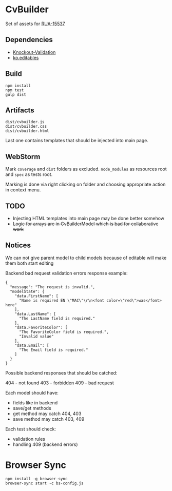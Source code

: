 CvBuilder
=========

Set of assets for [RUA-15537](https://rabota.atlassian.net/browse/RUA-15537)

Dependencies
------------

 * [Knockout-Validation](https://github.com/Knockout-Contrib/Knockout-Validation)
 * [ko.editables](https://github.com/romanych/ko.editables)

Build
-----

	npm install
	npm test
	gulp dist

Artifacts
---------

	dist/cvbuilder.js
	dist/cvbuilder.css
	dist/cvbuilder.html

Last one contains templates that should be injected into main page.

WebStorm
--------

Mark `coverage` and `dist` folders as excluded. `node_modules` as resources root and `spec` as tests root.

Marking is done via right clicking on folder and choosing appropriate action in context menu.

TODO
----

 * Injecting HTML templates into main page may be done better somehow
 * <s>Logic for arrays are in CvBuilderModel which is bad for collaborative work</s>

Notices
-------

We can not give parent model to child models because of editable will make them both start editing

Backend bad request validation errors response example:

	{
	  "message": "The request is invalid.",
	  "modelState": {
		"data.FirstName": [
		  "Name is required EN \"MAC\"\r\n<font color=\"red\">was</font> here"
		],
		"data.LastName": [
		  "The LastName field is required."
		],
		"data.FavoriteColor": [
		  "The FavoriteColor field is required.",
		  "Invalid value"
		],
		"data.Email": [
		  "The Email field is required."
		]
	  }
	}


Possible backend responses that should be catched:

404 - not found
403 - forbidden
409 - bad request


Each model should have:

 * fields like in backend
 * save/get methods
 * get method may catch 404, 403
 * save method may catch 403, 409

Each test should check:

 * validation rules
 * handling 409 (backend errors)

Browser Sync
============

	npm install -g browser-sync
	browser-sync start -c bs-config.js
